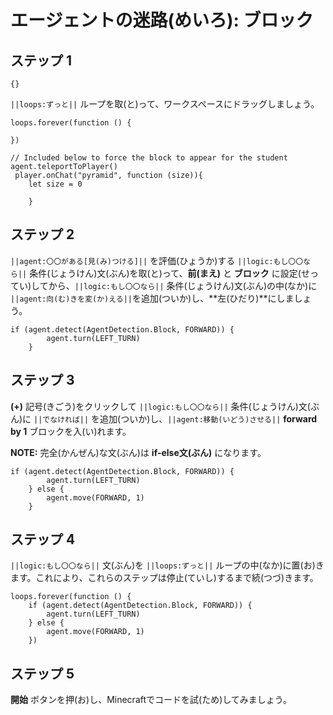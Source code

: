 # エージェントの迷路(めいろ): ブロック

## ステップ 1

```template
{}
```

``||loops:ずっと||`` ループを取(と)って、ワークスペースにドラッグしましょう。

```blocks
loops.forever(function () {
	
})

// Included below to force the block to appear for the student
agent.teleportToPlayer()
 player.onChat("pyramid", function (size)){ 
    let size = 0 
      
    } 

```

## ステップ 2
``||agent:〇〇がある[見(み)つける]||`` を評価(ひょうか)する ``||logic:もし〇〇なら||`` 条件(じょうけん)文(ぶん)を取(と)って、**前(まえ)** と **ブロック** に設定(せってい)してから、``||logic:もし〇〇なら||`` 条件(じょうけん)文(ぶん)の中(なか)に ``||agent:向(む)きを変(か)える||``を追加(ついか)し、**左(ひだり)**にしましょう。

```blocks
if (agent.detect(AgentDetection.Block, FORWARD)) {
        agent.turn(LEFT_TURN)
    }
```

## ステップ 3

**(+)** 記号(きごう)をクリックして ``||logic:もし〇〇なら||`` 条件(じょうけん)文(ぶん)に ``||でなければ||`` を追加(ついか)し、``||agent:移動(いどう)させる||`` **forward by 1** ブロックを入(い)れます。

**NOTE:** 完全(かんぜん)な文(ぶん)は **if-else文(ぶん)** になります。

```blocks
if (agent.detect(AgentDetection.Block, FORWARD)) {
        agent.turn(LEFT_TURN)
    } else {
        agent.move(FORWARD, 1)
    }
```

## ステップ 4

``||logic:もし〇〇なら||`` 文(ぶん)を ``||loops:ずっと||`` ループの中(なか)に置(お)きます。これにより、これらのステップは停止(ていし)するまで続(つづ)きます。

```blocks
loops.forever(function () {
    if (agent.detect(AgentDetection.Block, FORWARD)) {
        agent.turn(LEFT_TURN)
    } else {
        agent.move(FORWARD, 1)
    })
```
## ステップ 5
**開始** ボタンを押(お)し、Minecraftでコードを試(ため)してみましょう。